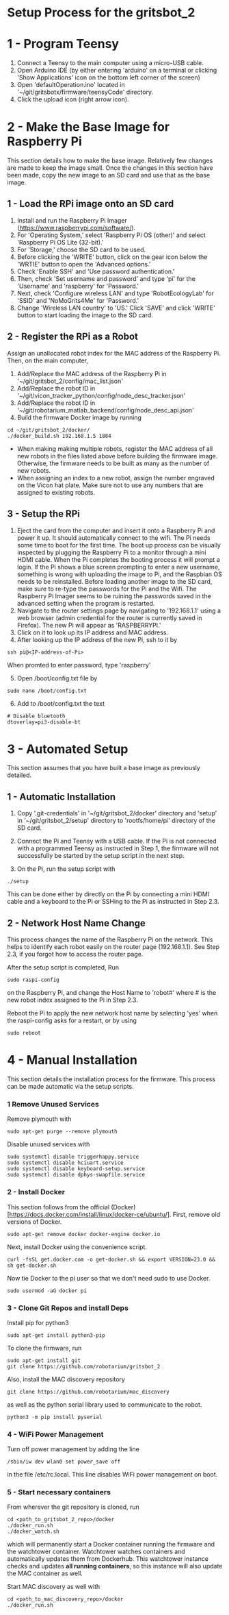 # Setup Process for the gritsbot\_2

# 1 - Program Teensy
1. Connect a Teensy to the main computer using a micro-USB cable. 
2. Open Arduino IDE (by either entering 'arduino' on a terminal or clicking 'Show Applications' icon on the bottom left corner of the screen)
3. Open 'defaultOperation.ino' located in '~/git/gritsbotx/firmware/teensyCode' directory.
4. Click the upload icon (right arrow icon).

# 2 - Make the Base Image for Raspberry Pi

This section details how to make the base image.  Relatively few changes are made to keep the image small.  Once the changes in this section have been made, copy the new image to an SD card and use that as the base image.

## 1 - Load the RPi image onto an SD card
1. Install and run the Raspberry Pi Imager (https://www.raspberrypi.com/software/).
2. For 'Operating System,' select 'Raspberry Pi OS (other)' and select 'Raspberry Pi OS Lite (32-bit).'
3. For 'Storage,' choose the SD card to be used.
4. Before clicking the 'WRITE' button, click on the gear icon below the 'WRTIE' button to open the 'Advanced options.'
5. Check 'Enable SSH' and 'Use password authentication.'
6. Then, check 'Set username and password' and type 'pi' for the 'Username' and 'raspberry' for 'Password.'
7. Next, check 'Configure wireless LAN' and type 'RobotEcologyLab' for 'SSID' and 'NoMoGrits4Me' for 'Password.'
8. Change 'Wireless LAN country' to 'US.' Click 'SAVE' and click 'WRITE' button to start loading the image to the SD card.

## 2 - Register the RPi as a Robot
Assign an unallocated robot index for the MAC address of the Raspberry Pi. Then, on the main computer,
1. Add/Replace the MAC address of the Raspberry Pi in '~/git/gritsbot_2/config/mac_list.json'
2. Add/Replace the robot ID in '~/git/vicon_tracker_python/config/node_desc_tracker.json'
3. Add/Replace the robot ID in '~/git/robotarium_matlab_backend/config/node_desc_api.json'
4. Build the firmware Docker image by running
```
cd ~/git/gritsbot_2/docker/
./docker_build.sh 192.168.1.5 1884
```
- When making making multiple robots, register the MAC address of all new robots in the files listed above before building the firmware image. Otherwise, the firmware needs to be built as many as the number of new robots.
- When assigning an index to a new robot,  assign the number engraved on the Vicon hat plate. Make sure not to use any numbers that are assigned to existing robots.

## 3 - Setup the RPi
1. Eject the card from the computer and insert it onto a Raspberry Pi and power it up.
It should automatically connect to the wifi. The Pi needs some time to boot for the first time. The boot up process can be visually inspected by plugging the Raspberry Pi to a monitor through a mini HDMI cable. When the Pi completes the booting process it will prompt a login. If the Pi shows a blue screen prompting to enter a new username, something is wrong with uploading the image to Pi, and the Raspbian OS needs to be reinstalled. Before loading another image to the SD card, make sure to re-type the passwords for the Pi and the Wifi. The Raspberry Pi Imager seems to be ruining the passwords saved in the advanced setting when the program is restarted.
2. Navigate to the router settings page by navigating to '192.168.1.1' using a web browser (admin credential for the router is currently saved in Firefox). The new Pi will appear as 'RASPBERRYPI.' 
3. Click on it to look up its IP address and MAC address. 
4. After looking up the IP address of the new Pi, ssh to it by
```
ssh pi@<IP-address-of-Pi>
```
When promted to enter password, type 'raspberry'

5. Open /boot/config.txt file by

```
sudo nano /boot/config.txt
```

6. Add to /boot/config.txt the text

```
# Disable bluetooth
dtoverlay=pi3-disable-bt
```

# 3 - Automated Setup

This section assumes that you have built a base image as previously detailed.

## 1 - Automatic Installation

1. Copy '.git-credentials' in '\~/git/gritsbot_2/docker' directory and 'setup' in '\~/git/gritsbot_2/setup' directory to 'rootfs/home/pi' directory of the SD card.

2. Connect the Pi and Teensy with a USB cable. If the Pi is not connected with a programmed Teensy as instructed in Step 1, the firmware will not successfully be started by the setup script in the next step.

3. On the Pi, run the setup script with

```
./setup
```

This can be done either by directly on the Pi by connecting a mini HDMI cable and a keyboard to the Pi or SSHing to the Pi as instructed in Step 2.3.

## 2 - Network Host Name Change
This process changes the name of the Raspberry Pi on the network. This helps to identify each robot easily on the router page (192.168.1.1). See Step 2.3, if you forgot how to access the router page.

After the setup script is completed,
Run
```
sudo raspi-config
```
on the Raspberry Pi, and change the Host Name to 'robot#' where # is the new robot index assigned to the Pi in Step 2.3.

Reboot the Pi to apply the new network host name by selecting 'yes' when the raspi-config asks for a restart, or by using
```
sudo reboot
```

# 4 - Manual Installation

This section details the installation process for the firmware.  This process can be made automatic via the setup scripts.

### 1 Remove Unused Services

Remove plymouth with 

```
sudo apt-get purge --remove plymouth
```

Disable unused services with 

```
sudo systemctl disable triggerhappy.service
sudo systemctl disable hciuart.service
sudo systemctl disable keyboard-setup.service
sudo systemctl disable dphys-swapfile.service
```

### 2 - Install Docker

This section follows from the official (Docker)[https://docs.docker.com/install/linux/docker-ce/ubuntu/].  First, remove old versions of Docker.

```
sudo apt-get remove docker docker-engine docker.io
```

Next, install Docker using the convenience script.

```
curl -fsSL get.docker.com -o get-docker.sh && export VERSION=23.0 && sh get-docker.sh
```

Now tie Docker to the pi user so that we don't need sudo to use Docker.

```
sudo usermod -aG docker pi
```

### 3 - Clone Git Repos and install Deps

Install pip for python3

```
sudo apt-get install python3-pip
```

To clone the firmware, run
```
sudo apt-get install git
git clone https://github.com/robotarium/gritsbot_2
```

Also, install the MAC discovery repository
```
git clone https://github.com/robotarium/mac_discovery
```

as well as the python serial library used to communicate to the robot.

```
python3 -m pip install pyserial
```

### 4 - WiFi Power Management

Turn off power management by adding the line
```
/sbin/iw dev wlan0 set power_save off
```

in the file /etc/rc.local.  This line disables WiFi power management on boot.

### 5 - Start necessary containers

From wherever the git repository is cloned, run 
```
cd <path_to_gritsbot_2_repo>/docker
./docker_run.sh
./docker_watch.sh
```
which will permanently start a Docker container running the firmware and the watchtower container.  Watchtower watches containers and automatically updates them from Dockerhub.  This watchtower instance
checks and updates **all running containers**, so this instance will also update the MAC container as well.

Start MAC discovery as well with
```
cd <path_to_mac_discovery_repo>/docker
./docker_run.sh
```
